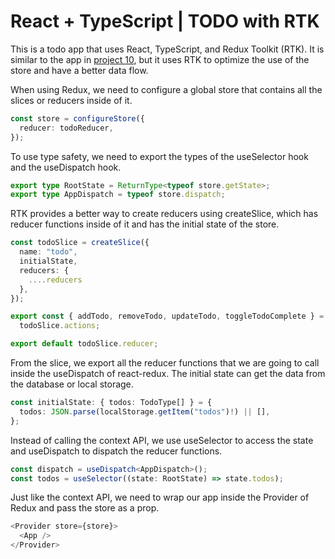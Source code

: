 # React + TypeScript | TODO with RTK

This is a todo app that uses React, TypeScript, and Redux Toolkit (RTK). It is similar to the app in [project 10](../10LocalContextTodo/), but it uses RTK to optimize the use of the store and have a better data flow.

When using Redux, we need to configure a global store that contains all the slices or reducers inside of it.

```ts
const store = configureStore({
  reducer: todoReducer,
});
```

To use type safety, we need to export the types of the useSelector hook and the useDispatch hook.

```ts
export type RootState = ReturnType<typeof store.getState>;
export type AppDispatch = typeof store.dispatch;
```

RTK provides a better way to create reducers using createSlice, which has reducer functions inside of it and has the initial state of the store.

```ts
const todoSlice = createSlice({
  name: "todo",
  initialState,
  reducers: {
    ....reducers
  },
});

export const { addTodo, removeTodo, updateTodo, toggleTodoComplete } =
  todoSlice.actions;

export default todoSlice.reducer;
```

From the slice, we export all the reducer functions that we are going to call inside the useDispatch of react-redux. The initial state can get the data from the database or local storage.

```ts
const initialState: { todos: TodoType[] } = {
  todos: JSON.parse(localStorage.getItem("todos")!) || [],
};
```

Instead of calling the context API, we use useSelector to access the state and useDispatch to dispatch the reducer functions.

```ts
const dispatch = useDispatch<AppDispatch>();
const todos = useSelector((state: RootState) => state.todos);
```

Just like the context API, we need to wrap our app inside the Provider of Redux and pass the store as a prop.

```ts
<Provider store={store}>
  <App />
</Provider>
```
